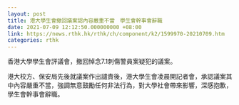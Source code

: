 ```yaml
---
layout: post
title: 港大學生會撤回議案認內容嚴重不當　學生會幹事會辭職
date: 2021-07-09 12:12:50.000000000 +08:00
link: https://news.rthk.hk/rthk/ch/component/k2/1599970-20210709.htm
categories: rthk
---
```


香港大學學生會評議會，撤回悼念7.1刺傷警員案疑犯的議案。

港大校方、保安局先後就議案作出譴責後，港大學生會凌晨開記者會，承認議案其中內容嚴重不當，強調無意鼓勵任何非法行為，對大學社會帶來影響，深感抱歉，學生會幹事會辭職。
